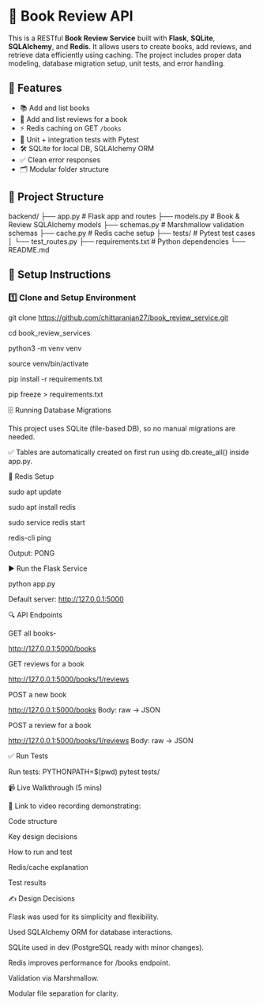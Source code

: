 # 📘 Book Review API

This is a RESTful **Book Review Service** built with **Flask**, **SQLite**, **SQLAlchemy**, and **Redis**. It allows users to create books, add reviews, and retrieve data efficiently using caching. The project includes proper data modeling, database migration setup, unit tests, and error handling.

## 🚀 Features

- 📚 Add and list books	
- 📝 Add and list reviews for a book
- ⚡ Redis caching on GET `/books`
- 🧪 Unit + integration tests with Pytest
- 🛠️ SQLite for local DB, SQLAlchemy ORM
- ✅ Clean error responses
- 🗂️ Modular folder structure

## 📁 Project Structure

backend/
├── app.py               # Flask app and routes
├── models.py            # Book & Review SQLAlchemy models
├── schemas.py           # Marshmallow validation schemas
├── cache.py             # Redis cache setup
├── tests/               # Pytest test cases
│ └── test_routes.py
├── requirements.txt     # Python dependencies
└── README.md

## 🔧 Setup Instructions

### 1️⃣   Clone and Setup Environment

git clone https://github.com/chittaranjan27/book_review_service.git

cd book_review_services

python3 -m venv venv

source venv/bin/activate

pip install -r requirements.txt

pip freeze > requirements.txt

🗄️ Running Database Migrations

This project uses SQLite (file-based DB), so no manual migrations are needed.

✅ Tables are automatically created on first run using db.create_all() inside app.py.

🧠 Redis Setup

sudo apt update

sudo apt install redis

sudo service redis start

redis-cli ping

Output: PONG

▶️ Run the Flask Service

python app.py

Default server: http://127.0.0.1:5000

🔍 API Endpoints

GET all books-

http://127.0.0.1:5000/books

GET reviews for a book

http://127.0.0.1:5000/books/1/reviews

POST a new book

http://127.0.0.1:5000/books
Body: raw → JSON

POST a review for a book

http://127.0.0.1:5000/books/1/reviews
Body: raw → JSON

✅ Run Tests

Run tests: PYTHONPATH=$(pwd) pytest tests/

📹 Live Walkthrough (5 mins)

🎥 Link to video recording demonstrating:

Code structure

Key design decisions

How to run and test

Redis/cache explanation

Test results

✍️ Design Decisions

Flask was used for its simplicity and flexibility.

Used SQLAlchemy ORM for database interactions.

SQLite used in dev (PostgreSQL ready with minor changes).

Redis improves performance for /books endpoint.

Validation via Marshmallow.

Modular file separation for clarity.
